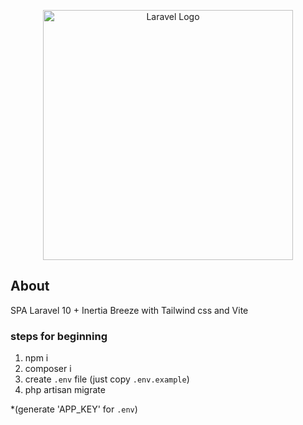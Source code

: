 <p align="center"><a href="https://laravel.com" target="_blank"><img src="https://raw.githubusercontent.com/laravel/art/master/logo-lockup/5%20SVG/2%20CMYK/1%20Full%20Color/laravel-logolockup-cmyk-red.svg" width="400" alt="Laravel Logo"></a></p>

## About 

SPA Laravel 10 + Inertia Breeze with Tailwind css and Vite

### steps for beginning
1. npm i
2. composer i
3. create `.env` file (just copy `.env.example`)
4. php artisan migrate

*(generate 'APP_KEY' for `.env`)
